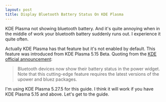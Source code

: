 ```yaml
---
layout: post
title: Display Bluetooth Battery Status On KDE Plasma
---
```


KDE Plasma not showing bluetooth battery. And it's quite annoying when in the middle of work your bluetooth battery suddenly runs out. I experience it quite often.

Actually KDE Plasma has that feature but it's not enabled by default. This feature was introduced from KDE Plasma 5.15 Beta. Quoting from the [KDE official announcement](https://kde.org/announcements/plasma/5/5.14.90/):

> Bluetooth devices now show their battery status in the power widget. Note that this cutting-edge feature requires the latest versions of the upower and bluez packages.

I'm using KDE Plasma 5.27.5 for this guide. I think it will work if you have KDE Plasma 5.15 and above. Let's get to the guide. 
